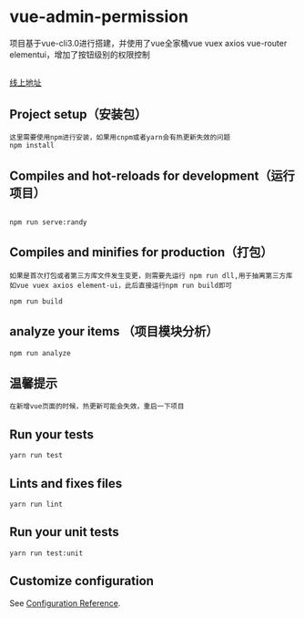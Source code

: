 # vue-admin-permission
项目基于vue-cli3.0进行搭建，并使用了vue全家桶vue vuex axios vue-router elementui，增加了按钮级别的权限控制

##
<a href="http://www.vueadmin.cn">线上地址</a>
##

## Project setup（安装包）
```
这里需要使用npm进行安装，如果用cnpm或者yarn会有热更新失效的问题
npm install
```

## Compiles and hot-reloads for development（运行项目）
```

npm run serve:randy  

```

## Compiles and minifies for production（打包）
```
如果是首次打包或者第三方库文件发生变更，则需要先运行 npm run dll,用于抽离第三方库如vue vuex axios element-ui，此后直接运行npm run build即可

npm run build
```
## analyze your items （项目模块分析）
```
npm run analyze
```
## 温馨提示
```
在新增vue页面的时候，热更新可能会失效，重启一下项目
```
## Run your tests
```
yarn run test
```

## Lints and fixes files
```
yarn run lint
```

## Run your unit tests
```
yarn run test:unit
```

## Customize configuration
See [Configuration Reference](https://cli.vuejs.org/config/).
